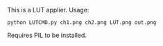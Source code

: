 This is a LUT applier. Usage:

``` shell
python LUTCMD.py ch1.png ch2.png LUT.png out.png
```
Requires PIL to be installed. 
